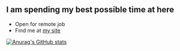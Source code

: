 ## I am spending my best possible time at here 

- Open for remote job
- Find me at [my site](https://www.tangbe.me)

[![Anurag's GitHub stats](https://github-readme-stats.vercel.app/api?username=pigfall)](https://github.com/anuraghazra/github-readme-stats)
